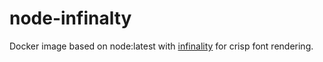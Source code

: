 # node-infinalty

Docker image based on node:latest with [infinality](https://bohoomil.com/) for crisp font rendering.


